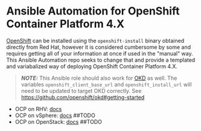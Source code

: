 # Ansible Automation for OpenShift Container Platform 4.X

[OpenShift](https://www.redhat.com/en/technologies/cloud-computing/openshift) can be installed using the `openshift-install` binary obtained directly from Red Hat, however it is considered cumbersome by some and requires getting all of your information at once if used in the "manual" way. This Ansible Automation repo seeks to change that and provide a templated and variabalized way of deploying OpenShift Container Platform 4.X. 

> **_NOTE:_** This Ansible role should also work for [OKD](https://www.okd.io/) as well. 
> The variables `openshift_client_base_url` and `openshift_install_url` will need to be updated to target OKD correctly. 
> See https://github.com/openshift/okd#getting-started

* OCP on RHV: [docs](docs/rhv.md)
* OCP on vSphere: [docs](docs/vsphere.md) ##TODO
* OCP on OpenStack: [docs](docs/openstack.md) ##TODO
